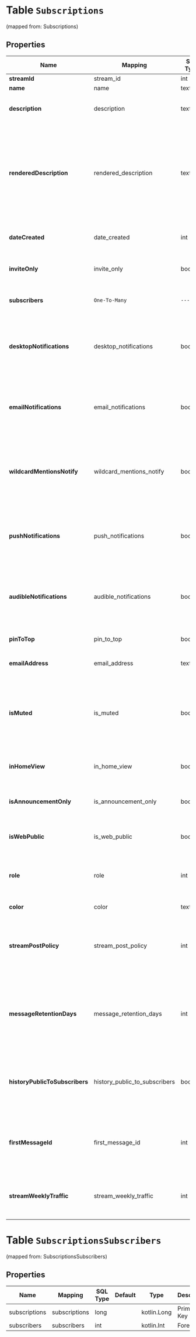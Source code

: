 
# Table `Subscriptions` 
(mapped from: Subscriptions)

## Properties
Name | Mapping | SQL Type | Default | Type | Description | Notes
---- | ------- | -------- | ------- | ---- | ----------- | -----
**streamId** | stream_id | int |  | **kotlin.Int** | The unique ID of a stream.  |  [optional]
**name** | name | text |  | **kotlin.String** | The name of a stream.  |  [optional]
**description** | description | text |  | **kotlin.String** | The short description of a stream in text/markdown format, intended to be used to prepopulate UI for editing a stream&#39;s description.  |  [optional]
**renderedDescription** | rendered_description | text |  | **kotlin.String** | A short description of a stream rendered as HTML, intended to be used when displaying the stream description in a UI.  One should use the standard Zulip rendered_markdown CSS when displaying this content so that emoji, LaTeX, and other syntax work correctly.  And any client-side security logic for user-generated message content should be applied when displaying this HTML as though it were the body of a Zulip message.  |  [optional]
**dateCreated** | date_created | int |  | **kotlin.Int** | The UNIX timestamp for when the stream was created, in UTC seconds.  **Changes**: New in Zulip 4.0 (feature level 30).  |  [optional]
**inviteOnly** | invite_only | boolean |  | **kotlin.Boolean** | Specifies whether the stream is private or not. Only people who have been invited can access a private stream.  |  [optional]
**subscribers** | `One-To-Many` | `----` | `----`  | **kotlin.Array&lt;kotlin.Int&gt;** | A list of user IDs of users who are also subscribed to a given stream. Included only if &#x60;include_subscribers&#x60; is &#x60;true&#x60;.  |  [optional]
**desktopNotifications** | desktop_notifications | boolean |  | **kotlin.Boolean** | A boolean specifying whether desktop notifications are enabled for the given stream.  A null value means the value of this setting should be inherited from the user-level default setting, enable_stream_desktop_notifications, for this stream.  |  [optional]
**emailNotifications** | email_notifications | boolean |  | **kotlin.Boolean** | A boolean specifying whether email notifications are enabled for the given stream.  A null value means the value of this setting should be inherited from the user-level default setting, enable_stream_email_notifications, for this stream.  |  [optional]
**wildcardMentionsNotify** | wildcard_mentions_notify | boolean |  | **kotlin.Boolean** | A boolean specifying whether wildcard mentions trigger notifications as though they were personal mentions in this stream.  A null value means the value of this setting should be inherited from the user-level default setting, wildcard_mentions_notify, for this stream.  |  [optional]
**pushNotifications** | push_notifications | boolean |  | **kotlin.Boolean** | A boolean specifying whether push notifications are enabled for the given stream.  A null value means the value of this setting should be inherited from the user-level default setting, enable_stream_push_notifications, for this stream.  |  [optional]
**audibleNotifications** | audible_notifications | boolean |  | **kotlin.Boolean** | A boolean specifying whether audible notifications are enabled for the given stream.  A null value means the value of this setting should be inherited from the user-level default setting, enable_stream_audible_notifications, for this stream.  |  [optional]
**pinToTop** | pin_to_top | boolean |  | **kotlin.Boolean** | A boolean specifying whether the given stream has been pinned to the top.  |  [optional]
**emailAddress** | email_address | text |  | **kotlin.String** | Email address of the given stream, used for [sending emails to the stream](/help/message-a-stream-by-email).  |  [optional]
**isMuted** | is_muted | boolean |  | **kotlin.Boolean** | Whether the user has muted the stream. Muted streams do not count towards your total unread count and do not show up in &#x60;All messages&#x60; view (previously known as &#x60;Home&#x60; view).  **Changes**: Prior to Zulip 2.1, this feature was represented by the more confusingly named &#x60;in_home_view&#x60; (with the opposite value, &#x60;in_home_view&#x3D;!is_muted&#x60;).  |  [optional]
**inHomeView** | in_home_view | boolean |  | **kotlin.Boolean** | Legacy property for if the given stream is muted, with inverted meeting.  **Deprecated**; clients should use is_muted where available.  |  [optional]
**isAnnouncementOnly** | is_announcement_only | boolean |  | **kotlin.Boolean** | Whether only organization administrators can post to the stream.  **Changes**: Deprecated in Zulip 3.0 (feature level 1), use &#x60;stream_post_policy&#x60; instead.  |  [optional]
**isWebPublic** | is_web_public | boolean |  | **kotlin.Boolean** | Whether the stream has been configured to allow unauthenticated access to its message history from the web.  |  [optional]
**role** | role | int |  | [**role**](#RoleEnum) | The user&#39;s role within the stream (distinct from the user&#39;s [organization-level role](/help/roles-and-permissions)). Valid values are:  * 20 &#x3D;&gt; Stream administrator. * 50 &#x3D;&gt; Subscriber.  **Changes**: New in Zulip 4.0 (feature level 31).  |  [optional]
**color** | color | text |  | **kotlin.String** | The user&#39;s personal color for the stream.  |  [optional]
**streamPostPolicy** | stream_post_policy | int |  | **kotlin.Int** | Policy for which users can post messages to the stream.  * 1 &#x3D;&gt; Any user can post. * 2 &#x3D;&gt; Only administrators can post. * 3 &#x3D;&gt; Only full members can post. * 4 &#x3D;&gt; Only moderators can post.  **Changes**: New in Zulip 3.0, replacing the previous &#x60;is_announcement_only&#x60; boolean.  |  [optional]
**messageRetentionDays** | message_retention_days | int |  | **kotlin.Int** | Number of days that messages sent to this stream will be stored before being automatically deleted by the [message retention policy](/help/message-retention-policy).  There are two special values:  * &#x60;null&#x60;, the default, means the stream will inherit the organization   level setting. * &#x60;-1&#x60; encodes retaining messages in this stream forever.  **Changes**: New in Zulip 3.0 (feature level 17).  |  [optional]
**historyPublicToSubscribers** | history_public_to_subscribers | boolean |  | **kotlin.Boolean** | Whether the history of the stream is public to its subscribers.  Currently always true for public streams (i.e. invite_only&#x3D;False implies history_public_to_subscribers&#x3D;True), but clients should not make that assumption, as we may change that behavior in the future.  |  [optional]
**firstMessageId** | first_message_id | int |  | **kotlin.Int** | The id of the first message in the stream.  Intended to help clients determine whether they need to display UI like the \&quot;more topics\&quot; widget that would suggest the stream has older history that can be accessed.  Null is used for streams with no message history.  |  [optional]
**streamWeeklyTraffic** | stream_weekly_traffic | int |  | **kotlin.Int** | The average number of messages sent to the stream in recent weeks, rounded to the nearest integer.  Null means the stream was recently created and there is insufficient data to estimate the average traffic.  |  [optional]








# **Table `SubscriptionsSubscribers`**
(mapped from: SubscriptionsSubscribers)

## Properties
Name | Mapping | SQL Type | Default | Type | Description | Notes
---- | ------- | -------- | ------- | ---- | ----------- | -----
subscriptions | subscriptions | long | | kotlin.Long | Primary Key | *one*
subscribers | subscribers | int | | kotlin.Int | Foreign Key | *many*





















